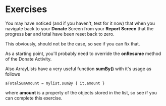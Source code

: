 # Exercises

You may have noticed (and if you haven't, test for it now) that when you navigate back to your **Donate** Screen from your **Report Screen** that the progress bar and total have been reset back to zero.

This obviously, should not be the case, so see if you can fix that.

As a starting point, you'll probably need to override the **onResume** method of the Donate Activity.

Also ArrayLists have a very useful function **sumBy()** with it's usage as follows

~~~
aTotalSumAmount = mylist.sumBy { it.amount }
~~~

where **amount** is a property of the objects stored in the list, so see if you can complete this exercise.
